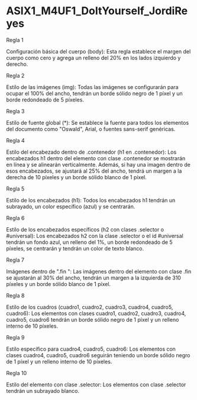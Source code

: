 # ASIX1_M4UF1_DoItYourself_JordiReyes

Regla 1

Configuración básica del cuerpo (body): 
Esta regla establece el margen del cuerpo como cero y agrega un relleno del 20% en los lados izquierdo y derecho.

Regla 2

Estilo de las imágenes (img):
Todas las imágenes se configurarán para ocupar el 100% del ancho, tendrán un borde sólido negro de 1 píxel y un borde redondeado de 5 píxeles.

Regla 3

Estilo de fuente global (*):
Se establece la fuente para todos los elementos del documento como "Oswald", Arial, o fuentes sans-serif genéricas.

Regla 4

Estilo del encabezado dentro de .contenedor (h1 en .contenedor):
Los encabezados h1 dentro del elemento con clase .contenedor se mostrarán en línea y se alinearán verticalmente. Además, si hay una imagen dentro de esos encabezados, se ajustará al 25% del ancho, tendrá un margen a la derecha de 10 píxeles y un borde sólido blanco de 1 píxel.

Regla 5

Estilo de los encabezados (h1):
Todos los encabezados h1 tendrán un subrayado, un color específico (azul) y se centrarán.

Regla 6

Estilo de los encabezados específicos (h2 con clases .selector o #universal):
Los encabezados h2 con la clase .selector o el id #universal tendrán un fondo azul, un relleno del 1%, un borde redondeado de 5 píxeles, se centrarán y tendrán un color de texto blanco.

Regla 7

Imágenes dentro de ".fin ":
Las imágenes dentro del elemento con clase .fin se ajustarán al 30% del ancho, tendrán un margen a la izquierda de 310 píxeles y un borde sólido blanco de 1 píxel.

Regla 8

Estilo de los cuadros (cuadro1, cuadro2, cuadro3, cuadro4, cuadro5, cuadro6):
Los elementos con clases cuadro1, cuadro2, cuadro3, cuadro4, cuadro5, cuadro6 tendrán un borde sólido negro de 1 píxel y un relleno interno de 10 píxeles.

Regla 9

Estilo específico para cuadro4, cuadro5, cuadro6:
Los elementos con clases cuadro4, cuadro5, cuadro6 seguirán teniendo un borde sólido negro de 1 píxel y un relleno interno de 10 píxeles.


Regla 10

Estilo del elemento con clase .selector:
Los elementos con clase .selector tendrán un subrayado blanco.

